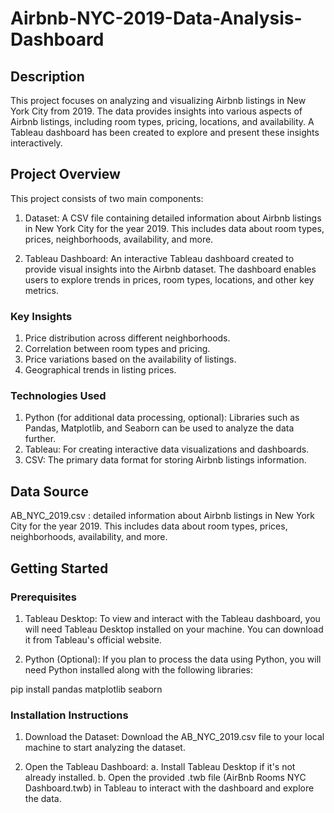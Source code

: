# Airbnb-NYC-2019-Data-Analysis-Dashboard

## Description
This project focuses on analyzing and visualizing Airbnb listings in New York City from 2019. The data provides insights into various aspects of Airbnb listings, including room types, pricing, locations, and availability. A Tableau dashboard has been created to explore and present these insights interactively.

## Project Overview
This project consists of two main components:

1. Dataset: A CSV file containing detailed information about Airbnb listings in New York City for the year 2019. This includes data about room types, prices, neighborhoods, availability, and more.

2. Tableau Dashboard: An interactive Tableau dashboard created to provide visual insights into the Airbnb dataset. The dashboard enables users to explore trends in prices, room types, locations, and other key metrics.

### Key Insights
1. Price distribution across different neighborhoods.
2. Correlation between room types and pricing.
3. Price variations based on the availability of listings.
4. Geographical trends in listing prices.

### Technologies Used
1. Python (for additional data processing, optional): Libraries such as Pandas, Matplotlib, and Seaborn can be used to analyze the data further.
2. Tableau: For creating interactive data visualizations and dashboards.
3. CSV: The primary data format for storing Airbnb listings information.

## Data Source
AB_NYC_2019.csv : detailed information about Airbnb listings in New York City for the year 2019. This includes data about room types, prices, neighborhoods, availability, and more.

## Getting Started
### Prerequisites
1. Tableau Desktop: To view and interact with the Tableau dashboard, you will need Tableau Desktop installed on your machine. You can download it from Tableau's official website.

2. Python (Optional): If you plan to process the data using Python, you will need Python installed along with the following libraries:

pip install pandas matplotlib seaborn

### Installation Instructions

1. Download the Dataset: Download the AB_NYC_2019.csv file to your local machine to start analyzing the dataset.

2. Open the Tableau Dashboard:
a. Install Tableau Desktop if it's not already installed.
b. Open the provided .twb file (AirBnb Rooms NYC Dashboard.twb) in Tableau to interact with the dashboard and explore the data.

